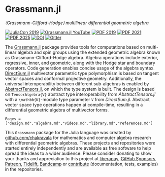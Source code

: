 # Grassmann.jl

*⟨Grassmann-Clifford-Hodge⟩ multilinear differential geometric algebra*

[![JuliaCon 2019](https://img.shields.io/badge/JuliaCon-2019-red)](https://www.youtube.com/watch?v=eQjDN0JQ6-s)
[![Grassmann.jl YouTube](https://img.shields.io/badge/Grassmann.jl-YouTube-red)](https://youtu.be/worMICG1MaI)
[![PDF 2019](https://img.shields.io/badge/PDF-2019-blue.svg)](https://www.dropbox.com/sh/tphh6anw0qwija4/AAACiaXig5djrLVAKLPFmGV-a/Geometric-Algebra?preview=grassmann-juliacon-2019.pdf)
[![PDF 2021](https://img.shields.io/badge/PDF-2021-blue.svg)](https://www.dropbox.com/sh/tphh6anw0qwija4/AAACiaXig5djrLVAKLPFmGV-a/Geometric-Algebra?preview=differential-geometric-algebra-2021.pdf)
[![PDF 2025](https://img.shields.io/badge/PDF-2025-blue.svg)](https://www.dropbox.com/sh/tphh6anw0qwija4/AAACiaXig5djrLVAKLPFmGV-a/Geometric-Algebra?preview=grassmann-cartan-2025.pdf)
[![DOI](https://zenodo.org/badge/101519786.svg)](https://zenodo.org/badge/latestdoi/101519786)
[![Gitter](https://badges.gitter.im/Grassmann-jl/community.svg)](https://gitter.im/Grassmann-jl/community?utm_source=badge&utm_medium=badge&utm_campaign=pr-badge)

The [Grassmann.jl](https://github.com/chakravala/Grassmann.jl) package provides tools for computations based on multi-linear algebra and spin groups using the extended geometric algebra known as Grassmann-Clifford-Hodge algebra.
Algebra operations include exterior, regressive, inner, and geometric, along with the Hodge star and boundary operators.
Code generation enables concise usage of the algebra syntax.
[DirectSum.jl](https://github.com/chakravala/DirectSum.jl) multivector parametric type polymorphism is based on tangent vector spaces and conformal projective geometry.
Additionally, the universal interoperability between different sub-algebras is enabled by [AbstractTensors.jl](https://github.com/chakravala/AbstractTensors.jl), on which the type system is built.
The design is based on `TensorAlgebra{V}` abstract type interoperability from *AbstractTensors.jl* with a ``\mathbb{K}``-module type parameter ``V`` from *DirectSum.jl*.
Abstract vector space type operations happen at compile-time, resulting in a differential geometric algebra of multivector forms.

```@contents
Pages = ["design.md","algebra.md","videos.md","library.md","references.md"]
```

This `Grassmann` package for the Julia language was created by [github.com/chakravala](https://github.com/chakravala) for mathematics and computer algebra research with differential geometric algebras.
These projects and repositories were started entirely independently and are available as free software to help spread the ideas to a wider audience.
Please consider donating to show your thanks and appreciation to this project at [liberapay](https://liberapay.com/chakravala), [GitHub Sponsors](https://github.com/sponsors/chakravala), [Patreon](https://patreon.com/dreamscatter), [Tidelift](https://tidelift.com/funding/github/julia/Grassmann), [Bandcamp](https://music.crucialflow.com) or [contribute](https://github.com/chakravala/Grassmann.jl/graphs/contributors) (documentation, tests, examples) in the repositories.
